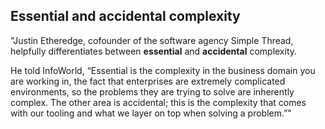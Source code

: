 ## Essential and accidental complexity
"Justin Etheredge, cofounder of the software agency Simple Thread, helpfully differentiates between **essential** and **accidental** complexity. 

He told InfoWorld, 
“Essential is the complexity in the business domain you are working in, the fact that enterprises are extremely complicated environments, so the problems they are trying to solve are inherently complex. 
The other area is accidental; this is the complexity that comes with our tooling and what we layer on top when solving a problem.”"
